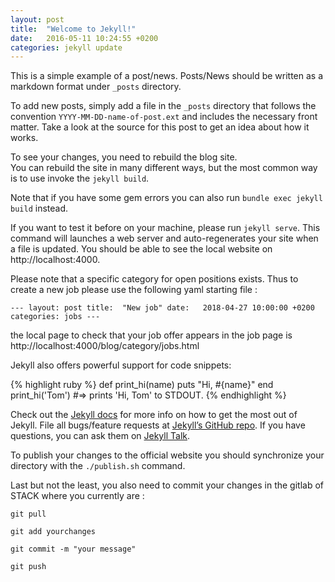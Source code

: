 ```yaml
---
layout: post
title:  "Welcome to Jekyll!"
date:   2016-05-11 10:24:55 +0200
categories: jekyll update
---
```

This is a simple example of a post/news.
Posts/News should be written as a markdown format under `_posts` directory. 

To add new posts, simply add a file in the `_posts` directory that follows the convention `YYYY-MM-DD-name-of-post.ext` and includes the necessary front matter. Take a look at the source for this post to get an idea about how it works.

To see your changes, you need to rebuild the blog site.  
You can rebuild the site in many different ways, but the most common way is to use invoke the `jekyll build`.

Note that if you have some gem errors you can also run `bundle exec jekyll build` instead.

If you want to test it before on your machine, please run `jekyll serve`. 
This command will launches a web server and auto-regenerates your site when a file is updated.
You should be able to see the local website on http://localhost:4000. 

Please note that a specific category for open positions exists. Thus to create a new job please use the following yaml starting file :

`---
layout: post
title:  "New job"
date:   2018-04-27 10:00:00 +0200
categories: jobs
---`

the local page to check that your job offer appears in the job page is http://localhost:4000/blog/category/jobs.html

Jekyll also offers powerful support for code snippets:

{% highlight ruby %}
def print_hi(name)
  puts "Hi, #{name}"
end
print_hi('Tom')
#=> prints 'Hi, Tom' to STDOUT.
{% endhighlight %}

Check out the [Jekyll docs][jekyll-docs] for more info on how to get the most out of Jekyll. File all bugs/feature requests at [Jekyll’s GitHub repo][jekyll-gh]. If you have questions, you can ask them on [Jekyll Talk][jekyll-talk].

To publish your changes to the official website you should synchronize your directory with the `./publish.sh` command.

Last but not the least, you also need to commit your changes in the gitlab of STACK where you currently are :

`git pull`

`git add yourchanges`

`git commit -m "your message"`

`git push`

[jekyll-docs]: http://jekyllrb.com/docs/home
[jekyll-gh]:   https://github.com/jekyll/jekyll
[jekyll-talk]: https://talk.jekyllrb.com/

